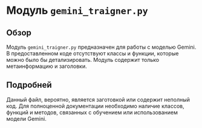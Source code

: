 # Модуль `gemini_traigner.py`

## Обзор

Модуль `gemini_traigner.py` предназначен для работы с моделью Gemini. В предоставленном коде отсутствуют классы и функции, которые можно было бы детализировать. Модуль содержит только метаинформацию и заголовки.

## Подробней

Данный файл, вероятно, является заготовкой или содержит неполный код. Для полноценной документации необходимо наличие классов, функций и методов, связанных с обучением или использованием модели Gemini.